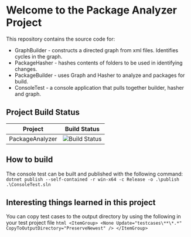 # Welcome to the Package Analyzer Project
This repository contains the source code for:
* GraphBuilder - constructs a directed graph from xml files. Identifies cycles in the graph.
* PackageHasher - hashes contents of folders to be used in identifying changes.
* PackageBuilder - uses Graph and Hasher to analyze and packages for build.
* ConsoleTest - a console application that pulls together builder, hasher and graph.

## Project Build Status

Project|Build Status
---|---
PackageAnalyzer|![Build Status](https://github.com/hlotyaks/PackageAnalyzer/workflows/.NET%20Core/badge.svg)

## How to build
The console test can be built and published with the following command:
    `dotnet publish --self-contained -r win-x64 -c Release -o .\publish .\ConsoleTest.sln`

## Interesting things learned in this project
You can copy test cases to the output directory by using the following in your test project file
    ```html
    <ItemGroup>
        <None Update="testcases\**\*.*" CopyToOutputDirectory="PreserveNewest" />
    </ItemGroup>
    ```

